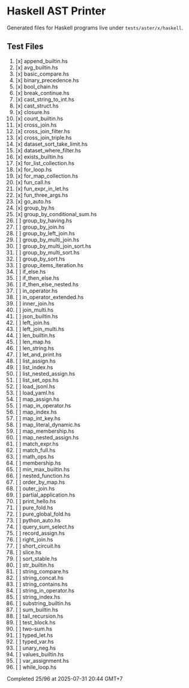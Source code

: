 # Haskell AST Printer

Generated files for Haskell programs live under `tests/aster/x/haskell`.

## Test Files
1. [x] append_builtin.hs
2. [x] avg_builtin.hs
3. [x] basic_compare.hs
4. [x] binary_precedence.hs
5. [x] bool_chain.hs
6. [x] break_continue.hs
7. [x] cast_string_to_int.hs
8. [x] cast_struct.hs
9. [x] closure.hs
10. [x] count_builtin.hs
11. [x] cross_join.hs
12. [x] cross_join_filter.hs
13. [x] cross_join_triple.hs
14. [x] dataset_sort_take_limit.hs
15. [x] dataset_where_filter.hs
16. [x] exists_builtin.hs
17. [x] for_list_collection.hs
18. [x] for_loop.hs
19. [x] for_map_collection.hs
20. [x] fun_call.hs
21. [x] fun_expr_in_let.hs
22. [x] fun_three_args.hs
23. [x] go_auto.hs
24. [x] group_by.hs
25. [x] group_by_conditional_sum.hs
26. [ ] group_by_having.hs
27. [ ] group_by_join.hs
28. [ ] group_by_left_join.hs
29. [ ] group_by_multi_join.hs
30. [ ] group_by_multi_join_sort.hs
31. [ ] group_by_multi_sort.hs
32. [ ] group_by_sort.hs
33. [ ] group_items_iteration.hs
34. [ ] if_else.hs
35. [ ] if_then_else.hs
36. [ ] if_then_else_nested.hs
37. [ ] in_operator.hs
38. [ ] in_operator_extended.hs
39. [ ] inner_join.hs
40. [ ] join_multi.hs
41. [ ] json_builtin.hs
42. [ ] left_join.hs
43. [ ] left_join_multi.hs
44. [ ] len_builtin.hs
45. [ ] len_map.hs
46. [ ] len_string.hs
47. [ ] let_and_print.hs
48. [ ] list_assign.hs
49. [ ] list_index.hs
50. [ ] list_nested_assign.hs
51. [ ] list_set_ops.hs
52. [ ] load_jsonl.hs
53. [ ] load_yaml.hs
54. [ ] map_assign.hs
55. [ ] map_in_operator.hs
56. [ ] map_index.hs
57. [ ] map_int_key.hs
58. [ ] map_literal_dynamic.hs
59. [ ] map_membership.hs
60. [ ] map_nested_assign.hs
61. [ ] match_expr.hs
62. [ ] match_full.hs
63. [ ] math_ops.hs
64. [ ] membership.hs
65. [ ] min_max_builtin.hs
66. [ ] nested_function.hs
67. [ ] order_by_map.hs
68. [ ] outer_join.hs
69. [ ] partial_application.hs
70. [ ] print_hello.hs
71. [ ] pure_fold.hs
72. [ ] pure_global_fold.hs
73. [ ] python_auto.hs
74. [ ] query_sum_select.hs
75. [ ] record_assign.hs
76. [ ] right_join.hs
77. [ ] short_circuit.hs
78. [ ] slice.hs
79. [ ] sort_stable.hs
80. [ ] str_builtin.hs
81. [ ] string_compare.hs
82. [ ] string_concat.hs
83. [ ] string_contains.hs
84. [ ] string_in_operator.hs
85. [ ] string_index.hs
86. [ ] substring_builtin.hs
87. [ ] sum_builtin.hs
88. [ ] tail_recursion.hs
89. [ ] test_block.hs
90. [ ] two-sum.hs
91. [ ] typed_let.hs
92. [ ] typed_var.hs
93. [ ] unary_neg.hs
94. [ ] values_builtin.hs
95. [ ] var_assignment.hs
96. [ ] while_loop.hs

Completed 25/96 at 2025-07-31 20:44 GMT+7
